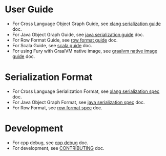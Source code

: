 # User Guide
- For Cross Language Object Graph Guide, see [xlang serialization guide](guide/xlang_serialization_guide.md) doc.
- For Java Object Graph Guide, see [java serialization guide](guide/java_serialization_guide.md) doc.
- For Row Format Guide, see [row format guide](guide/row_format_guide.md) doc.
- For Scala Guide, see [scala guide](guide/scala_guide.md) doc.
- For using Fury with GraalVM native image, see [graalvm native image guide](guide/graalvm_guide.md) doc.

# Serialization Format
- For Cross Language Serialization Format, see [xlang serialization spec](specification/xlang_serialization_spec.md) doc.
- For Java Object Graph Format, see [java serialization spec](specification/java_serialization_spec.md) doc.
- For Row Format, see [row format spec](specification/row_format_spec.md) doc.

# Development
- For cpp debug, see [cpp debug](cpp_debug.md) doc.
- For development, see [CONTRIBUTING](../CONTRIBUTING.md) doc.
